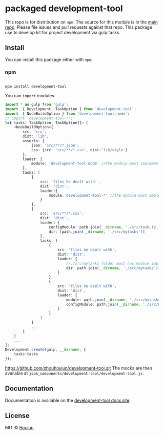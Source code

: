 # packaged development-tool

This repo is for distribution on `npm`. The source for this module is in the
[main repo](https://github.com/zhouhoujun/development-tool/src/mastert).
Please file issues and pull requests against that repo.
This package use to develop kit for project development via gulp tasks.

## Install

You can install this package either with `npm`.

### npm

```shell

npm install development-tool

```

You can `import` modules:

```ts
import * as gulp from 'gulp';
import  { Development, TaskOption } from 'development-tool';
import  { NodeBuildOption } from 'development-tool-node';
// import 'development-tool-*';
let tasks: TaskOption| TaskOption[]= [
    <NodeBuildOption>{
        src: 'src',
        dist: 'lib',
        asserts: {
            json: 'src/**/*.json',
            css: {src: 'src/**/*.css', dist:'lib/style'}
        },
        loader: {
            module: 'development-tool-node' //the module must implement ITaskDefine.
        },
        tasks: [
            {
                src: 'files be dealt with'',
                dist: 'dist',
                loader:{
                    module:'development-tool-*' //the module must implement ITaskDefine.
                }
            },
            {
                src: 'src/**/*.css',
                dist: 'dist',
                loader: {
                    configModule: path.join(__dirname, './src/task.ts'), //the module must implement ITaskDefine.
                    dir: [path.join(__dirname, './src/mytasks')]
                },
                tasks: [
                    {
                        src: 'files be dealt with',
                        dist: 'dist',
                        loader: {
                            //./src/mytasks folder must has module implement ITaskDefine.
                            dir: path.join(__dirname, './src/mytasks')
                        }
                    },
                    {
                        src: 'files be dealt with',
                        dist: 'dist',
                        loader: {
                            module: path.join(__dirname, './src/mytasks/dosomething'),
                            configModule: path.join(__dirname, './src/mytasks/config') //the module must implement ITaskDefine.
                        }
                    }
                ]
            }
            ...
        ]
    }
    ...
];
Development.create(gulp, __dirname, {
    tasks:tasks
});


```

https://github.com/zhouhoujun/development-tool.git
The mocks are then available at `jspm_components/development-tool/development-tool.js`.

## Documentation

Documentation is available on the
[development-tool docs site](https://github.com/zhouhoujun/development-tool).

## License

MIT © [Houjun](https://github.com/zhouhoujun/)